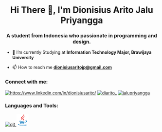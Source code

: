 <h1 align="center" img src="https://capsule-render.vercel.app/api?type=waving&color=auto&height=200&section=footer&rotate=180" />Hi There 👋, I'm Dionisius Arito Jalu Priyangga</h1>
<h3 align="center" img src="https://capsule-render.vercel.app/api?type=waving&color=auto&height=150&section=footer&rotate=180" />A student from Indonesia who passionate in programming and design.</h3>
<p align = "Center">
    
    
</p>

- 🔭 I’m currently Studying at **Information Technology Major, Brawijaya University**

- 📫 How to reach me **dionisiusaritojp@gmail.com**

<h3 align="left">Connect with me:</h3>
<p align="left">
<a href="https://linkedin.com/in/https://www.linkedin.com/in/dionisiusarito/" target="blank"><img align="center" src="https://raw.githubusercontent.com/rahuldkjain/github-profile-readme-generator/master/src/images/icons/Social/linked-in-alt.svg" alt="https://www.linkedin.com/in/dionisiusarito/" height="30" width="40" /></a>
<a href="https://instagram.com/diarito_" target="blank"><img align="center" src="https://raw.githubusercontent.com/rahuldkjain/github-profile-readme-generator/master/src/images/icons/Social/instagram.svg" alt="diarito_" height="30" width="40" /></a>
<a href="https://www.hackerrank.com/jalupriyangga" target="blank"><img align="center" src="https://raw.githubusercontent.com/rahuldkjain/github-profile-readme-generator/master/src/images/icons/Social/hackerrank.svg" alt="jalupriyangga" height="30" width="40" /></a>
</p>

<h3 align="left">Languages and Tools:</h3>
<p align="left"> <a href="https://git-scm.com/" target="_blank" rel="noreferrer"> <img src="https://www.vectorlogo.zone/logos/git-scm/git-scm-icon.svg" alt="git" width="40" height="40"/> </a> <a href="https://www.java.com" target="_blank" rel="noreferrer"> <img src="https://raw.githubusercontent.com/devicons/devicon/master/icons/java/java-original.svg" alt="java" width="40" height="40"/> </a> </p>
